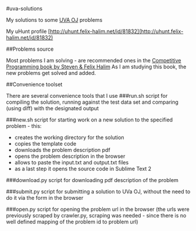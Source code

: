 #uva-solutions

My solutions to some [UVA OJ](http://uva.onlinejudge.org/) problems 

My uHunt profile [http://uhunt.felix-halim.net/id/81832](http://uhunt.felix-halim.net/id/81832)

##Problems source

Most problems I am solving - are recommended ones in the [Competitive Programming book by Steven & Felix Halim](https://sites.google.com/site/stevenhalim/) As I am studying this book, the new problems get solved and added.

##Convenience toolset

There are several convenience tools that I use
###run.sh 
script for compiling the solution, running against the test data set and comparing (using diff) with the designated output

###new.sh
script for starting work on a new solution to the specified problem - this:

* creates the working directory for the solution 
* copies the template code
* downloads the problem description pdf 
* opens the problem description in the browser
* allows to paste the input.txt and output.txt files
* as a last step it opens the source code in Sublime Text 2

###download.py
script for downloading pdf description of the problem

###submit.py
script for submitting a solution to UVa OJ, without the need to do it via the form in the browser

###open.py
script for opening the problem url in the browser (the urls were previously scraped by crawler.py, scraping was needed - since there is no well defined mapping of the problem id to problem url)